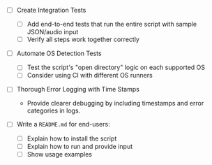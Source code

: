 - [ ] Create Integration Tests
  - [ ] Add end-to-end tests that run the entire script with sample JSON/audio input
  - [ ] Verify all steps work together correctly

- [ ] Automate OS Detection Tests
  - [ ] Test the script's "open directory" logic on each supported OS
  - [ ] Consider using CI with different OS runners

- [ ] Thorough Error Logging with Time Stamps
  - Provide clearer debugging by including timestamps and error categories in logs.

- [ ] Write a `README.md` for end-users:
  - [ ] Explain how to install the script
  - [ ] Explain how to run and provide input
  - [ ] Show usage examples
